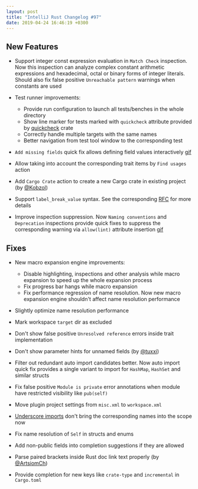 ```yaml
---
layout: post
title: "IntelliJ Rust Changelog #97"
date: 2019-04-24 16:46:19 +0300
---
```



## New Features

* Support integer const expression evaluation in `Match Check` inspection. 
Now this inspection can analyze complex constant arithmetic expressions and hexadecimal, octal or binary forms of integer literals. 
Should also fix false positive `Unreachable pattern` warnings when constants are used   

* Test runner improvements:
  * Provide run configuration to launch all tests/benches in the whole directory
  * Show line marker for tests marked with `quickcheck` attribute provided by [quickcheck](https://crates.io/crates/quickcheck) crate
  * Correctly handle multiple targets with the same names
  * Better navigation from test tool window to the corresponding test

* `Add missing fields` quick fix allows defining field values interactively [gif](https://user-images.githubusercontent.com/2539310/56668224-d62f8e80-66b7-11e9-9466-cffadf3321f5.gif)

* Allow taking into account the corresponding trait items by `Find usages` action

* Add `Cargo Crate` action to create a new Cargo crate in existing project (by [@Kobzol]) 

* Support `label_break_value` syntax. 
See the corresponding [RFC](https://github.com/rust-lang/rfcs/blob/master/text/2046-label-break-value.md) for more details

* Improve inspection suppression. 
Now `Naming conventions` and `Deprecation` inspections provide quick fixes to suppress the corresponding
warning via `allow(lint)` attribute insertion [gif](https://user-images.githubusercontent.com/2539310/56668281-ee9fa900-66b7-11e9-811c-e2c1cdf1712f.gif)

## Fixes

* New macro expansion engine improvements:
  * Disable highlighting, inspections and other analysis while macro expansion to speed up the whole expansion process
  * Fix progress bar hangs while macro expansion
  * Fix performance regression of name resolution. Now new macro expansion engine shouldn't affect name resolution performance
  
* Slightly optimize name resolution performance  
  
* Mark workspace `target` dir as excluded

* Don't show false positive `Unresolved reference` errors inside trait implementation 

* Don't show parameter hints for unnamed fields (by [@tuxxi])

* Filter out redundant auto import candidates better. 
Now auto import quick fix provides a single variant to import for `HashMap`, `HashSet` and similar structs

* Fix false positive `Module is private` error annotations when module have restricted visibility like `pub(self)`

* Move plugin project settings from `misc.xml` to `workspace.xml`

* [Underscore imports](https://github.com/rust-lang/rfcs/blob/master/text/2166-impl-only-use.md) don't bring the corresponding names into the scope now

* Fix name resolution of `Self` in structs and enums

* Add non-public fields into completion suggestions if they are allowed

* Parse paired brackets inside Rust doc link text properly (by [@ArtsiomCh])

* Provide completion for new keys like `crate-type` and `incremental` in `Cargo.toml`



[@ArtsiomCh]: https://github.com/ArtsiomCh
[@Kobzol]: https://github.com/Kobzol
[@tuxxi]: https://github.com/tuxxi
